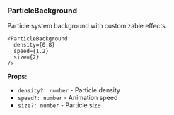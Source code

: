 ### ParticleBackground

Particle system background with customizable effects.

```tsx
<ParticleBackground
  density={0.8}
  speed={1.2}
  size={2}
/>
```

**Props:**
- `density?: number` - Particle density
- `speed?: number` - Animation speed
- `size?: number` - Particle size
